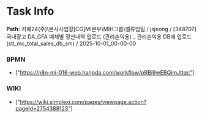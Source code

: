 # Task Info

**Path:** 카페24(주)\본사사업장\[CG]MI본부\MIH그룹\밸류업팀 / jsjeong / [348707] 국내광고 DA_GFA 매체별 정산내역 업로드 (관리손익용) _ 관리손익용 DB에 업로드 (stl_mc_total_sales_db_sm) / 2025-10-01_00-00-00

### BPMN
- ["https://n8n-mi-016-web.hanpda.com/workflow/pRBi9wEBQimJttqc"]

### WIKI
- ["https://wiki.simplexi.com/pages/viewpage.action?pageId=2754388123"]

